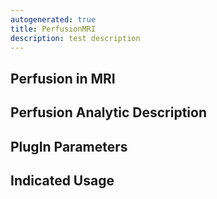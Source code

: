 ```yaml
---
autogenerated: true
title: PerfusionMRI
description: test description
---
```


Perfusion in MRI
----------------

Perfusion Analytic Description
------------------------------

PlugIn Parameters
-----------------

Indicated Usage
---------------
